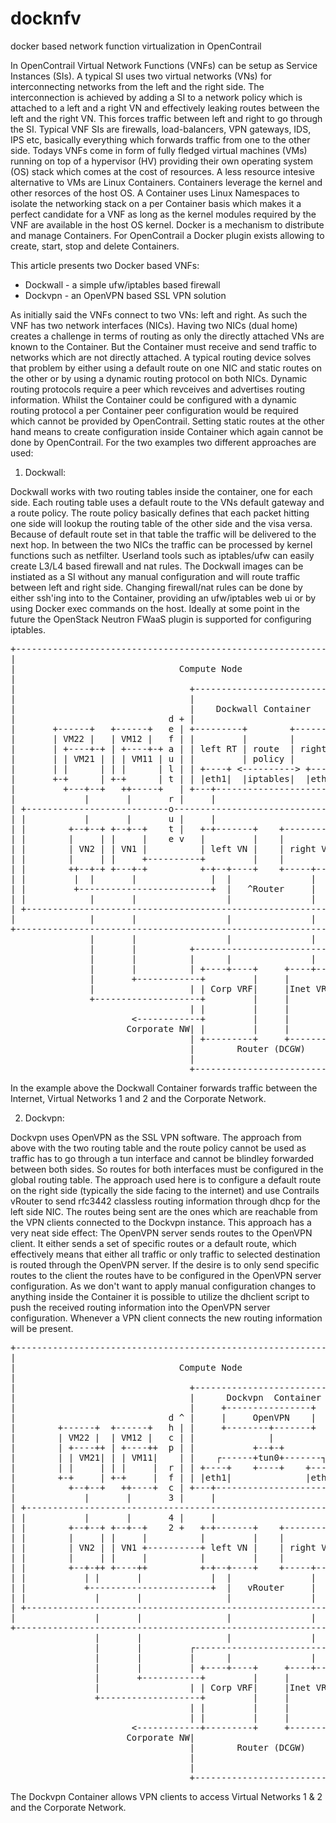 # docknfv
docker based network function virtualization in OpenContrail

In OpenContrail Virtual Network Functions (VNFs) can be setup as Service Instances (SIs). A typical SI uses two virtual networks (VNs) for interconnecting networks from the left and the right side. The interconnection is achieved by adding a SI to a network policy which is attached to a left and a right VN and effectively leaking routes between the left and the right VN. This forces traffic between left and right to go through the SI. Typical VNF SIs are firewalls, load-balancers, VPN gateways, IDS, IPS etc, basically everything which forwards traffic from one to the other side. Todays VNFs come in form of fully fledged virtual machines (VMs) running on top of a hypervisor (HV) providing their own operating system (OS) stack which comes at the cost of resources. 
A less resource intesive alternative to VMs are Linux Containers. Containers leverage the kernel and other resorces of the host OS. A Container uses Linux Namespaces to isolate the networking stack on a per Container basis which makes it a perfect candidate for a VNF as long as the kernel modules required by the VNF are available in the host OS kernel. Docker is a mechanism to distribute and manage Containers. For OpenContrail a Docker plugin exists allowing to create, start, stop and delete Containers.

This article presents two Docker based VNFs:
- Dockwall - a simple ufw/iptables based firewall
- Dockvpn - an OpenVPN based SSL VPN solution

As initially said the VNFs connect to two VNs: left and right. As such the VNF has two network interfaces (NICs). Having two NICs (dual home) creates a challenge in terms of routing as only the directly attached VNs are known to the Container. But the Container must receive and send traffic to networks which are not directly attached. A typical routing device solves that problem by either using a default route on one NIC and static routes on the other or by using a dynamic routing protocol on both NICs. Dynamic routing protocols require a peer which revceives and advertises routing information. Whilst the Container could be configured with a dynamic routing protocol a per Container peer configuration would be required which cannot be provided by OpenContrail.
Setting static routes at the other hand means to create configuration inside Container which again cannot be done by OpenContrail. 
For the two examples two different approaches are used:

1. Dockwall:

Dockwall works with two routing tables inside the container, one for each side. Each routing table uses a default route to the VNs default gateway and a route policy. The route policy basically defines that each packet hitting one side will lookup the routing table of the other side and the visa versa. Because of default route set in that table the traffic will be delivered to the next hop. In between the two NICs the traffic can be processed by kernel functions such as netfilter. Userland tools such as iptables/ufw can easily create L3/L4 based firewall and nat rules. The Dockwall images can be instiated as a SI without any manual configuration and will route traffic between left and right side. Changing firewall/nat rules can be done by either ssh'ing into to the Container, providing an ufw/iptables web ui or by using Docker exec commands on the host.
Ideally at some point in the future the OpenStack Neutron FWaaS plugin is supported for configuring iptables.

<pre>
+----------------------------------------------------------------------+                     
|                                                                      |                     
|                               Compute Node                           |                     
|                                                                      |                     
|                                 +-----------------------------+      |                     
|                                 |                             |      |                     
|                                 |    Dockwall Container       |      |                     
|                             d + |                             | + d  |                     
|       +------+   +------+   e | +---------+        +----------+ | e  |                     
|       | VM22 |   | VM12 |   f | |         |        |          | | f  |                     
|       | +----+-+ | +----+-+ a | | left RT | route  | right RT | | a  |                     
|       | | VM21 | | | VM11 | u | |         | policy |          | | u  |                     
|       | |      | | |      | l | | +----+ <----------> +-----+ | | l  |                     
|       +-+      | +-+      | t | | |eth1|  |iptables|  |eth0 | | | t  |                     
|         +---+--+   ++-----+   | +---+---------------------+-+-+ |    |                     
|             |       |       r |     |                     |     | r  |                     
| +---------------------------o---------------------------------+ | o  |                     
| |           |       |       u |     |                     |   | | u  |                     
| |        +--+--+ +--+--+    t |   +-+-------+    +--------+-+ | | t  |                     
| |        |     | |     |    e v   |         |    |          | | v e  |                     
| |        | VN2 | | VN1 |          | left VN |    | right VN | |      |                     
| |        |     | |     +----------+         |    |          | |      |                     
| |        ++--+-+ +---+-+          +-+--+----+    +-----+----+ |      |                     
| |         |  |       |              |  |               |      |      |                     
| |         +-------------------------+  |   ^Router     |      |      |                     
| |            |       |                 |               |      |      |                     
| +-------------------------------------------------------------+      |                     
|              |       |                 |               |             |                     
+----------------------------------------------------------------------+                     
               |       |                 |               |                                   
               |       |          +-----------------------------+                            
               |       |          |      |               |      |                            
               |       |          | +----+----+     +----+----+ |                            
               |       +------------+         |     |         | |                            
               |                  | | Corp VRF|     |Inet VRF | |                            
               +--------------------+         |     |         | |                            
                                  | |         |     |         | |                            
                       <------------+         |     |         +---------->                   
                      Corporate NW| |         |     |         | |Internet                    
                                  | +---------+     +---------+ |                            
                                  |        Router (DCGW)        |                            
                                  |                             |                            
                                  +-----------------------------+                            
</pre>
In the example above the Dockwall Container forwards traffic between the Internet, Virtual Networks 1 and 2 and the Corporate Network.


2. Dockvpn: 

Dockvpn uses OpenVPN as the SSL VPN software. The approach from above with the two routing table and the route policy cannot be used as traffic has to go through a tun interface and cannot be blindley forwarded between both sides. So routes for both interfaces must be configured in the global routing table. The approach used here is to configure a default route on the right side (typically the side facing to the internet) and use Contrails vRouter to send rfc3442 classless routing information through dhcp for the left side NIC. The routes being sent are the ones which are reachable from the VPN clients connected to the Dockvpn instance. This approach has a very neat side effect: The OpenVPN server sends routes to the OpenVPN client. It either sends a set of specific routes or a default route, which effectively means that either all traffic or only traffic to selected destination is routed through the OpenVPN server. If the desire is to only send specific routes to the client the routes have to be configured in the OpenVPN server configuration. As we don't want to apply manual configuration changes to anything inside the Container it is possible to utilize the dhclient script to push the received routing information into the OpenVPN server configuration. Whenever a VPN client connects the new routing information will be present.

<pre>
+----------------------------------------------------------------------+  
|                                                                      |  
|                               Compute Node                           |  
|                                                                      |  
|                                 +-----------------------------+      |  
|                                 |      Dockvpn  Container     |      |  
|                                 |     +----------------+      |      |  
|                             d ^ |     |     OpenVPN    |      |      |  
|        +------+  +------+   h | |     +--------+-------+      | + d  |  
|        | VM22 |  | VM12 |   c | |              |              | | e  |  
|        | +----++ | +----++  p | |           +--+-+            | | f  |  
|        | | VM21| | | VM11|    | |    ┌------+tun0+-------┐    | | a  |  
|        | |     | | |     |  r | | +----+    +----+    +-----+ | | u  |  
|        +-+     | +-+     |  f | | |eth1|              |eth0 | | | l  |  
|          +--+--+   ++----+  c | +---+---------------------+-+-+ | t  |  
|             |       |       3 |     |                     |     |    |  
| +-------------------------------------------------------------+ | r  |  
| |           |       |       4 |     |                     |   | | o  |  
| |        +--+--+ +--+--+    2 +   +-+-------+    +--------+-+ | | u  |  
| |        |     | |     |          |         |    |          | | | t  |  
| |        | VN2 | | VN1 +----------+ left VN |    | right VN | | v e  |  
| |        |     | |     |          |         |    |          | |      |  
| |        +--+-++ +----++          +-+--+----+    +-----+----+ |      |  
| |           | |       |             |  |               |      |      |  
| |           +-----------------------+  |   vRouter     |      |      |  
| |             |       |                |               |      |      |  
| +-------------------------------------------------------------+      |  
|               |       |                |               |             |  
+----------------------------------------------------------------------+  
                |       |                |               |                
                |       |         ┌-----------------------------+         
                |       |         |      |               |      |         
                |       |         | +----+----+     +----+----+ |         
                |       +-----------+         |     |         | |         
                |                 | | Corp VRF|     |Inet VRF | |         
                +-------------------+         |     |         | |         
                                  | |         |     |         | |         
                                  | |         |     |         | |         
                       <------------+---------+     +---------+---------->
                      Corporate NW|                             | Internet
                                  |        Router (DCGW)        |         
                                  |                             |         
                                  |                             |         
                                  +-----------------------------+         
</pre>

The Dockvpn Container allows VPN clients to access Virtual Networks 1 & 2 and the Corporate Network.
